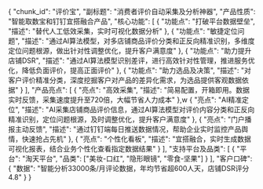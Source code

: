 {
    "chunk_id": "评价宝",
    "副标题": "消费者评价自动采集及分析神器",
    "产品性质": "智能取数宝和钉钉宜搭融合产品",
    "核心功能": [
        {
            "功能点": "打破平台数据壁垒",
            "描述": "替代人工低效采集，实时可视化数据分析"
        },
        {
            "功能点": "敏捷定位问题",
            "描述": "通过AI算法模型，对多店铺商品评价分类和正反向精准识别，多维度定位问题根源，做出针对性调整优化，提升客户满意度"
        },
        {
            "功能点": "助力提升店铺DSR",
            "描述": "通过AI算法模型识别差评，进行高效针对性管理，推进服务优化，降低负面评价，提高正面评价"
        },
        {
            "功能点": "助力选品及决策",
            "描述": "对客户评价精准分类，深度挖掘客户对产品的差异化需求，为选品提供客观数据依据"
        }
    ],
    "产品亮点": [
        {
            "亮点": "高效采集",
            "描述": "简易配置，开箱即用。数据实时反馈，采集速度提升至720倍，大幅节省人力成本"
        },w
        {
            "亮点": "AI精准定位",
            "描述": "AI采集店铺商品评价信息，通过AI算法模型对评价内容分类和正反向精准识别，定位问题根源，及时调整优化，提升客户满意度"
        },
        {
            "亮点": "门户播报主动反馈",
            "描述": "通过钉钉端每日推送数据情况，帮助企业实时监控产品舆情，快速抢占先机"
        },
        {
            "亮点": "个性化看板",
            "描述": "宜搭融合，实时生成数据可视化报表，结合业务个性化查看指定数据结果"
        }
    ],
    "支持平台及品类": [
        {
            "平台": "淘天平台",
            "品类": ["美妆-口红", "隐形眼镜", "零食-坚果"]
        }
    ],
    "客户口碑": {
        "数据": "智能分析33000条/月评论数据，年均节省超600人天，店铺DSR评分4.8"
    }
} 